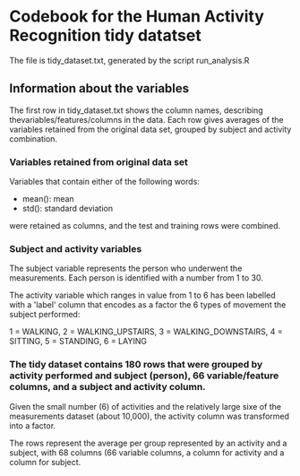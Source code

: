 # Codebook for the Human Activity Recognition tidy datatset

The file is tidy_dataset.txt, generated by the script run_analysis.R

## Information about the variables

The first row in tidy_dataset.txt shows the column names, describing thevariables/features/columns in the data.
Each row gives averages of the variables retained from the original data set, grouped by subject and activity combination.

### Variables retained from original data set

Variables that contain either of the following words:


- mean(): mean
- std(): standard deviation

were retained as columns, and the test and training rows were combined.

### Subject and activity variables

The subject variable represents the person who underwent the measurements. Each person is identified with a number from 1 to 30.

The activity variable which ranges in value from 1 to 6 has been labelled with a 'label' column that encodes as a factor the 6 types of movement the subject performed:


1 = WALKING, 2 = WALKING_UPSTAIRS, 3 = WALKING_DOWNSTAIRS, 4 = SITTING, 5 = STANDING, 6 = LAYING

### The tidy dataset contains 180 rows that were grouped by activity performed and subject (person), 66 variable/feature columns, and a subject and activity column.

Given the small number (6) of activities and the relatively large sixe of the measurements dataset (about 10,000), the activity column was transformed into a factor.

The rows represent the average per group represented by an activity and a subject, with 68 columns (66 variable columns, a column for activity and a column for subject.

